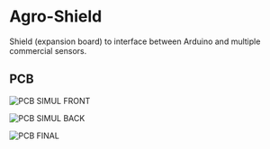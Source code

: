 Agro-Shield
==============

Shield (expansion board) to interface between Arduino and multiple commercial sensors.

PCB
---

![PCB SIMUL FRONT](http://oi66.tinypic.com/2z6bib9.jpg)

![PCB SIMUL BACK](http://oi65.tinypic.com/k3oron.jpg)

![PCB FINAL](http://oi66.tinypic.com/2d0bcd3.jpg)

